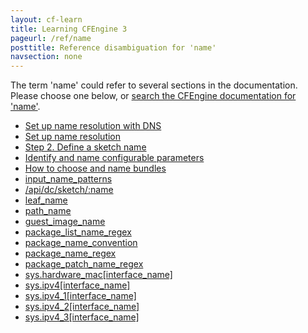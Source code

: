 ```yaml
---
layout: cf-learn
title: Learning CFEngine 3
pageurl: /ref/name
posttitle: Reference disambiguation for 'name'
navsection: none
---
```


The term 'name' could refer to several sections in the documentation. Please choose one below, or
[search the CFEngine documentation for 'name'](http://docs.cfengine.com/latest/search.html?q=name).

- [Set up name resolution with DNS](http://docs.cfengine.com/latest/examples-example-snippets-promise-patterns-example_edit_name_resolution.html#set-up-name-resolution-with-dns)
- [Set up name resolution](http://docs.cfengine.com/latest/examples-example-snippets-system-administration.html#set-up-name-resolution)
- [Step 2. Define a sketch name](http://docs.cfengine.com/latest/guide-design-center-design-center-write-sketch-advanced.html#step-2-define-a-sketch-name)
- [Identify and name configurable parameters](http://docs.cfengine.com/latest/guide-design-center-design-center-write-sketch-advanced.html#identify-and-name-configurable-parameters)
- [How to choose and name bundles](http://docs.cfengine.com/latest/guide-writing-and-serving-policy-bundles-best-practices.html#how-to-choose-and-name-bundles)
- [input_name_patterns](http://docs.cfengine.com/latest/guide-writing-and-serving-policy-policy-framework.html#input_name_patterns)
- [/api/dc/sketch/:name](http://docs.cfengine.com/latest/reference-enterprise-api-ref-uri-resources.html#api-dc-sketch-name)
- [leaf_name](http://docs.cfengine.com/latest/reference-promise-types-files.html#leaf_name)
- [path_name](http://docs.cfengine.com/latest/reference-promise-types-files.html#path_name)
- [guest_image_name](http://docs.cfengine.com/latest/reference-promise-types-guest_environments.html#guest_image_name)
- [package_list_name_regex](http://docs.cfengine.com/latest/reference-promise-types-packages.html#package_list_name_regex)
- [package_name_convention](http://docs.cfengine.com/latest/reference-promise-types-packages.html#package_name_convention)
- [package_name_regex](http://docs.cfengine.com/latest/reference-promise-types-packages.html#package_name_regex)
- [package_patch_name_regex](http://docs.cfengine.com/latest/reference-promise-types-packages.html#package_patch_name_regex)
- [sys.hardware_mac\[interface_name\]](http://docs.cfengine.com/latest/reference-special-variables-sys.html#sys-hardware_mac-interface_name)
- [sys.ipv4\[interface_name\]](http://docs.cfengine.com/latest/reference-special-variables-sys.html#sys-ipv4-interface_name)
- [sys.ipv4_1\[interface_name\]](http://docs.cfengine.com/latest/reference-special-variables-sys.html#sys-ipv4_1-interface_name)
- [sys.ipv4_2\[interface_name\]](http://docs.cfengine.com/latest/reference-special-variables-sys.html#sys-ipv4_2-interface_name)
- [sys.ipv4_3\[interface_name\]](http://docs.cfengine.com/latest/reference-special-variables-sys.html#sys-ipv4_3-interface_name)
